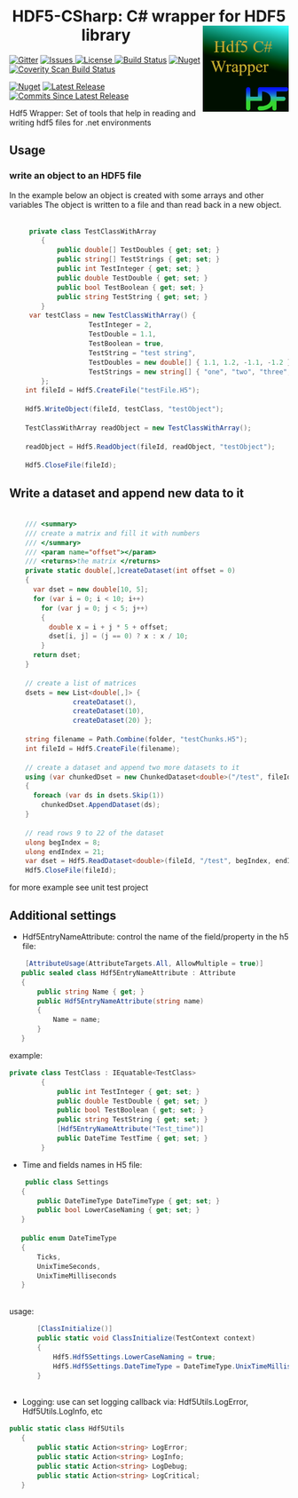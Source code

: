 <h1 align="center">HDF5-CSharp: C# wrapper for HDF5 library <img src="./Assets/hdf5Wrapper.png" align="right" width="155px" height="155px"></h1> 

[![Gitter](https://badges.gitter.im/HDF5-CSharp/community.svg)](https://gitter.im/HDF5-CSharp/community?utm_source=badge&utm_medium=badge&utm_campaign=pr-badge)
<a href="https://github.com/LiorBanai/HDF5-CSharp/issues">
    <img src="https://img.shields.io/github/issues/LiorBanai/HDF5-CSharp" alt="Issues"/>
</a>
<a href="https://github.com/LiorBanai/HDF5-CSharp/blob/master/LICENSE">
    <img src="https://img.shields.io/github/license/LiorBanai/HDF5-CSharp"  alt="License"/>
</a>
[![Build Status](https://liorbanai.visualstudio.com/HDF5%20%20Wrapper/_apis/build/status/LiorBanai.Hdf5DotnetWrapper)](https://liorbanai.visualstudio.com/HDF5%20%20Wrapper/_build?definitionId=1) [![Nuget](https://img.shields.io/nuget/dt/HDF5-CSharp)](https://www.nuget.org/packages/HDF5-CSharp/)
<a href="https://scan.coverity.com/projects/liorbanai-hdf5dotnetwrapper"> <img alt="Coverity Scan Build Status" src="https://scan.coverity.com/projects/20655/badge.svg"/></a>

[![Nuget](https://img.shields.io/nuget/v/HDF5-CSharp)](https://www.nuget.org/packages/HDF5-CSharp/)
<a href="https://github.com/LiorBanai/HDF5-CSharp/releases">
    <img src="https://img.shields.io/github/v/release/LiorBanai/HDF5-CSharp"  alt="Latest Release"/>
</a>
 <a href="https://github.com/LiorBanai/HDF5-CSharp/compare/V1.0.5.7...master"> <img alt="Commits Since Latest Release" src="https://img.shields.io/github/commits-since/LiorBanai/HDF5-CSharp/latest"/></a>





Hdf5 Wrapper: Set of tools that help in reading and writing hdf5 files for .net environments

## Usage

### write an object to an HDF5 file
In the example below an object is created with some arrays and other variables
The object is written to a file and than read back in a new object.


```csharp

     private class TestClassWithArray
        {
            public double[] TestDoubles { get; set; }
            public string[] TestStrings { get; set; }
            public int TestInteger { get; set; }
            public double TestDouble { get; set; }
            public bool TestBoolean { get; set; }
            public string TestString { get; set; }
        }
     var testClass = new TestClassWithArray() {
                    TestInteger = 2,
                    TestDouble = 1.1,
                    TestBoolean = true,
                    TestString = "test string",
                    TestDoubles = new double[] { 1.1, 1.2, -1.1, -1.2 },
                    TestStrings = new string[] { "one", "two", "three", "four" }
        };
    int fileId = Hdf5.CreateFile("testFile.H5");

    Hdf5.WriteObject(fileId, testClass, "testObject");

    TestClassWithArray readObject = new TestClassWithArray();

    readObject = Hdf5.ReadObject(fileId, readObject, "testObject");

    Hdf5.CloseFile(fileId);

```


## Write a dataset and append new data to it

```csharp

    /// <summary>
    /// create a matrix and fill it with numbers
    /// </summary>
    /// <param name="offset"></param>
    /// <returns>the matrix </returns>
    private static double[,]createDataset(int offset = 0)
    {
      var dset = new double[10, 5];
      for (var i = 0; i < 10; i++)
        for (var j = 0; j < 5; j++)
        {
          double x = i + j * 5 + offset;
          dset[i, j] = (j == 0) ? x : x / 10;
        }
      return dset;
    }

    // create a list of matrices
    dsets = new List<double[,]> {
                createDataset(),
                createDataset(10),
                createDataset(20) };

    string filename = Path.Combine(folder, "testChunks.H5");
    int fileId = Hdf5.CreateFile(filename);    

    // create a dataset and append two more datasets to it
    using (var chunkedDset = new ChunkedDataset<double>("/test", fileId, dsets.First()))
    {
      foreach (var ds in dsets.Skip(1))
        chunkedDset.AppendDataset(ds);
    }

    // read rows 9 to 22 of the dataset
    ulong begIndex = 8;
    ulong endIndex = 21;
    var dset = Hdf5.ReadDataset<double>(fileId, "/test", begIndex, endIndex);
    Hdf5.CloseFile(fileId);

```

for more example see unit test project


## Additional settings
 - Hdf5EntryNameAttribute: control the name of the field/property in the h5 file:
 
 ```csharp
     [AttributeUsage(AttributeTargets.All, AllowMultiple = true)]
    public sealed class Hdf5EntryNameAttribute : Attribute
    {
        public string Name { get; }
        public Hdf5EntryNameAttribute(string name)
        {
            Name = name;
        }
    }
```

example:  
```csharp
private class TestClass : IEquatable<TestClass>
        {
            public int TestInteger { get; set; }
            public double TestDouble { get; set; }
            public bool TestBoolean { get; set; }
            public string TestString { get; set; }
            [Hdf5EntryNameAttribute("Test_time")]
            public DateTime TestTime { get; set; }
        }
```

 - Time and fields names in H5 file:
 
 ```csharp
     public class Settings
    {
        public DateTimeType DateTimeType { get; set; }
        public bool LowerCaseNaming { get; set; }
    }

    public enum DateTimeType
    {
        Ticks,
        UnixTimeSeconds,
        UnixTimeMilliseconds
    }
    
```

usage:
 ```csharp
        [ClassInitialize()]
        public static void ClassInitialize(TestContext context)
        {
            Hdf5.Hdf5Settings.LowerCaseNaming = true;
            Hdf5.Hdf5Settings.DateTimeType = DateTimeType.UnixTimeMilliseconds;
        }
            
```

 - Logging: use can set logging callback via: Hdf5Utils.LogError, Hdf5Utils.LogInfo, etc
 
 ```csharp
public static class Hdf5Utils
    {
        public static Action<string> LogError;
        public static Action<string> LogInfo;
        public static Action<string> LogDebug;
        public static Action<string> LogCritical;
    }
 ```
